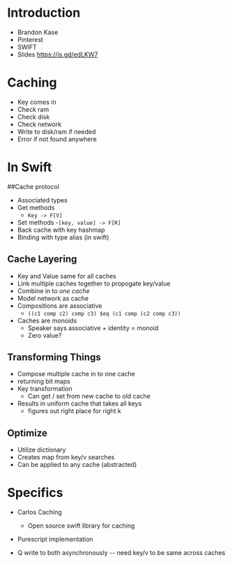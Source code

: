 # Introduction
- Brandon Kase
- Pinterest
- SWIFT
- Slides https://is.gd/edLKW7

# Caching
- Key comes in
- Check ram
- Check disk
- Check network
- Write to disk/ram if needed
- Error if not found anywhere

# In Swift
##Cache protocol
- Associated types
- Get methods
	- `Key -> F[V]`
- Set methods
	-`[key, value] -> F[R]`
- Back cache with key hashmap
- Binding with type alias (in swift)
## Cache Layering
- Key and Value same for all caches
- Link multiple caches together to propogate key/value
- Combine in to _one cache_
- Model network as cache
- Compositions are associative 
	- `((c1 comp c2) comp c3) $eq (c1 comp (c2 comp c3))`
- Caches are monoids
	- Speaker says associative + identity = monoid
	- Zero value?
## Transforming Things
- Compose multiple cache in to one cache
- returning bit maps
- Key transformation
	- Can get / set from new cache to old cache
- Results in uniform cache that takes all keys
	- figures out right place for right k

## Optimize
- Utilize dictionary
- Creates map from key/v searches
- Can be applied to any cache (abstracted)

# Specifics
- Carlos Caching
	- Open source swift library for caching
- Purescript implementation


- Q write to both asynchronously -- need key/v to be same across caches